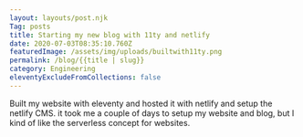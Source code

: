 ```yaml
---
layout: layouts/post.njk
Tag: posts
title: Starting my new blog with 11ty and netlify
date: 2020-07-03T08:35:10.760Z
featuredImage: /assets/img/uploads/builtwith11ty.png
permalink: /blog/{{title | slug}}
category: Engineering
eleventyExcludeFromCollections: false
---
```

Built my website with eleventy and hosted it with netlify and setup the netlify CMS. it took me a couple of days to setup my website and blog, but I kind of like the serverless concept for websites.